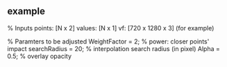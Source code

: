 ## example
% Inputs
points: [N x 2]
values: [N x 1]
vf: [720 x 1280 x 3] (for example)

% Paramters to be adjusted
WeightFactor = 2; % power: closer points' impact
searchRadius = 20; % interpolation search radius (in pixel)
Alpha = 0.5; % overlay opacity